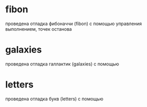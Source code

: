 # fibon
проведена отладка фибоначчи (fibon) с помощью управления выполнением, точек останова
# galaxies
проведена отладка галлактик (galaxies)  с помощью 
# letters
проведена отладка букв (letters) с помощью
